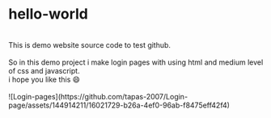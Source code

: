 # hello-world
<br>
This is demo website source code to test github.
<br><br>
So in this demo project i make login pages with using html and medium level of css and javascript. 
<br>
i hope you like this &#128516;
<br><br>
![Login-pages](https://github.com/tapas-2007/Login-page/assets/144914211/16021729-b26a-4ef0-96ab-f8475eff42f4)
  

